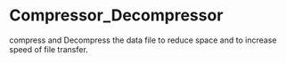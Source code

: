 # Compressor_Decompressor
compress and Decompress the data file to reduce space and to increase speed of file transfer.
